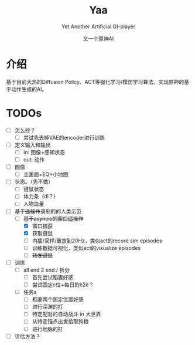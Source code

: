 <div align="center">

# Yaa
Yet Another Artificial GI-player

又一个原神AI
</div>

# 介绍

基于目前大热的Diffusion Policy、ACT等强化学习/模仿学习算法，实现原神的基于动作生成的AI。

# TODOs

- [ ] 怎么抄？
  - [ ] 尝试先去掉VAE的encoder进行训练
- [ ] 定义输入和输出
    - [ ] in: 图像+感知状态
    - [ ] out: 动作
- [ ] 图像
  - [ ] 主画面+EQ+小地图
- [ ] 状态。（先不做）
  - [ ] 键鼠状态
  - [ ] 体力条（dl？）
  - [ ] 人物血量
- [ ] 基于~~遥操作~~录制的的人类示范
    - [ ] ~~基于asyncio的窗口遥操作~~
        - [x] 窗口捕获
        - [x] 获取键鼠
        - [ ] 内插/采样/重放到20Hz，类似act的record sim episodes
        - [ ] 训练数据可视化，类似act的visualize episodes
        - [ ] ~~转发键鼠~~
- [ ] 训练
    - [ ] all end 2 end / 拆分
      - [ ] 首先尝试稻妻好感
      - [ ] 尝试固定c位+每日的e2e？
    - [ ] 任务s
        - [ ] 稻妻两个固定位置好感
        - [ ] 进行深渊的打
        - [ ] 特定配对的自动战斗 in 大世界
        - [ ] 从特定锚点出发拾取狗粮
        - [ ] 进行地脉的打
- [ ] 评估方法？